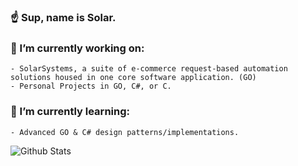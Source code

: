### ☝️ Sup, name is Solar.


### 🔭 I’m currently working on:
    - SolarSystems, a suite of e-commerce request-based automation solutions housed in one core software application. (GO)
    - Personal Projects in GO, C#, or C.

### 🌱 I’m currently learning:
    - Advanced GO & C# design patterns/implementations. 
    
![Github Stats](https://github-readme-stats.vercel.app/api?username=i7solar&count_private=true&theme=dracula)

